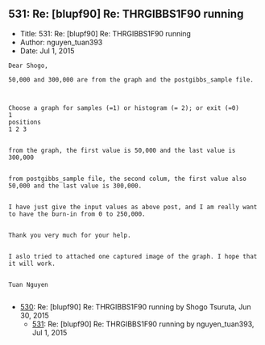 ## 531: Re: [blupf90] Re: THRGIBBS1F90 running

- Title: 531: Re: [blupf90] Re: THRGIBBS1F90 running
- Author: nguyen_tuan393
- Date: Jul 1, 2015

```
Dear Shogo,

50,000 and 300,000 are from the graph and the postgibbs_sample file.
 


Choose a graph for samples (=1) or histogram (= 2); or exit (=0)
1
positions
1 2 3 


from the graph, the first value is 50,000 and the last value is 300,000


from postgibbs_sample file, the second colum, the first value also 50,000 and the last value is 300,000.


I have just give the input values as above post, and I am really want to have the burn-in from 0 to 250,000.


Thank you very much for your help.


I aslo tried to attached one captured image of the graph. I hope that it will work.


Tuan Nguyen
 
```

- [530](0530.md): Re: [blupf90] Re: THRGIBBS1F90 running by Shogo Tsuruta, Jun 30, 2015
    - [531](0531.md): Re: [blupf90] Re: THRGIBBS1F90 running by nguyen_tuan393, Jul 1, 2015
